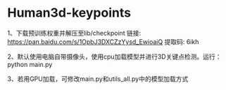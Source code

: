 # Human3d-keypoints

1、下载预训练权重并解压至lib/checkpoint
链接: https://pan.baidu.com/s/1OpbJ3DXCZzYysd_EwioaiQ 提取码: 6ikh

2、默认使用电脑自带摄像头，使用cpu加载模型并进行3D关键点检测。运行： python main.py

3、若用GPU加载，可修改main.py和utils_all.py中的模型加载方式

